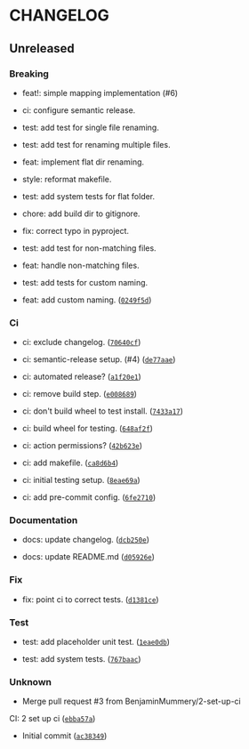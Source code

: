 # CHANGELOG


## Unreleased

### Breaking

* feat!: simple mapping implementation (#6)

* ci: configure semantic release.

* test: add test for single file renaming.

* test: add test for renaming multiple files.

* feat: implement flat dir renaming.

* style: reformat makefile.

* test: add system tests for flat folder.

* chore: add build dir to gitignore.

* fix: correct typo in pyproject.

* test: add test for non-matching files.

* feat: handle non-matching files.

* test: add tests for custom naming.

* feat: add custom naming. ([`0249f5d`](https://github.com/BenjaminMummery/phone-footage-sorter/commit/0249f5d0bf58e0f1b3b8201a885d99c5850ac1ca))

### Ci

* ci: exclude changelog. ([`70640cf`](https://github.com/BenjaminMummery/phone-footage-sorter/commit/70640cf6cc2130c8cd4b88264450df0a318373fb))

* ci: semantic-release setup. (#4) ([`de77aae`](https://github.com/BenjaminMummery/phone-footage-sorter/commit/de77aaeb2f3d52653a2af4b5e91ae77bd0442e44))

* ci: automated release? ([`a1f20e1`](https://github.com/BenjaminMummery/phone-footage-sorter/commit/a1f20e12b076c7ebe60ab3d94303ecd274994695))

* ci: remove build step. ([`e008689`](https://github.com/BenjaminMummery/phone-footage-sorter/commit/e008689267a51ae4085199cc41ad9ac310427274))

* ci: don&#39;t build wheel to test install. ([`7433a17`](https://github.com/BenjaminMummery/phone-footage-sorter/commit/7433a173d2f135c4f47386e3c992ca82df64510d))

* ci: build wheel for testing. ([`648af2f`](https://github.com/BenjaminMummery/phone-footage-sorter/commit/648af2f83a97c79f934f2b660ed529fb9f39a094))

* ci: action permissions? ([`42b623e`](https://github.com/BenjaminMummery/phone-footage-sorter/commit/42b623e873bcde5a3e8273555d07e721755469d9))

* ci: add makefile. ([`ca8d6b4`](https://github.com/BenjaminMummery/phone-footage-sorter/commit/ca8d6b4d96bf00e1ebf1741b9bbb777511dc0afe))

* ci: initial testing setup. ([`8eae69a`](https://github.com/BenjaminMummery/phone-footage-sorter/commit/8eae69ac2b16ccca0aaf666265fb40f3da878db1))

* ci: add pre-commit config. ([`6fe2710`](https://github.com/BenjaminMummery/phone-footage-sorter/commit/6fe271038d291df6c0b6b480cf89aa80db5af3a8))

### Documentation

* docs: update changelog. ([`dcb250e`](https://github.com/BenjaminMummery/phone-footage-sorter/commit/dcb250e27fc6a106643acbfda7aa01d3a8186208))

* docs: update README.md ([`d05926e`](https://github.com/BenjaminMummery/phone-footage-sorter/commit/d05926efc20051fd88a88b6896af6794818b30fb))

### Fix

* fix: point ci to correct tests. ([`d1381ce`](https://github.com/BenjaminMummery/phone-footage-sorter/commit/d1381cef53e7b705048aa0570220c5a9fd495155))

### Test

* test: add placeholder unit test. ([`1eae0db`](https://github.com/BenjaminMummery/phone-footage-sorter/commit/1eae0db6bd03b58124fe7ef31d986ea31a8e1f69))

* test: add system tests. ([`767baac`](https://github.com/BenjaminMummery/phone-footage-sorter/commit/767baac1fac5efc6957cf9d6b66a61d1f6de48fb))

### Unknown

* Merge pull request #3 from BenjaminMummery/2-set-up-ci

CI: 2 set up ci ([`ebba57a`](https://github.com/BenjaminMummery/phone-footage-sorter/commit/ebba57afa61a2d3dec2146b3ccb85ab8b05d1cae))

* Initial commit ([`ac38349`](https://github.com/BenjaminMummery/phone-footage-sorter/commit/ac3834951db1ea32b8545b8cf47a0b148b795794))

